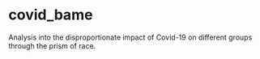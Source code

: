 # covid_bame
Analysis into the disproportionate impact of Covid-19 on different groups through the prism of race. 
